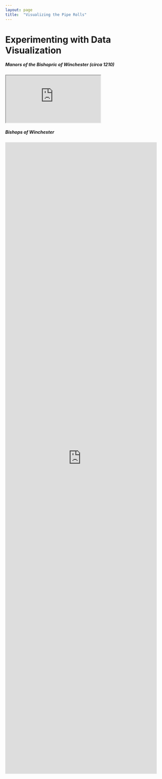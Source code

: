```yaml
---
layout: page
title:  "Visualizing the Pipe Rolls"
---
```


# Experimenting with Data Visualization


##### Manors of the Bishopric of Winchester (circa 1210)
<iframe src="https://public.tableau.com/views/WinchesterRolls/Sheet1?:language=en&:display_count=y&publish=yes&:origin=viz_share_link"> </iframe>


##### Bishops of Winchester
<iframe style="width: 50vw; height: 50vh; border: none;" src="https://w.wiki/36fX" referrerpolicy="origin" ></iframe>
